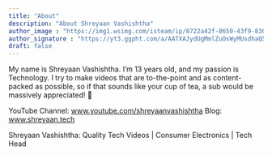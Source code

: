 ```yaml
---
title: "About"
description: "About Shreyaan Vashishtha"
author_image : "https://img1.wsimg.com/isteam/ip/8722a42f-0650-43f9-830e-9185b9a417b8/PicsArt_09-24-07.57.17.jpg"
author_signature : "https://yt3.ggpht.com/a/AATXAJydUgMmlZuOsWyMUsdhaQ5HaMkfFiUVGkOBnQ=s900-c-k-c0xffffffff-no-rj-mo"
draft: false
---
```


My name is Shreyaan Vashishtha. I’m 13 years old, and my passion is Technology. I try to make videos that are to-the-point and as content-packed as possible, so if that sounds like your cup of tea, a sub would be massively appreciated! 🙏

YouTube Channel: www.youtube.com/shreyaanvashishtha
Blog: www.shreyaan.tech

Shreyaan Vashishtha: Quality Tech Videos | Consumer Electronics | Tech Head
